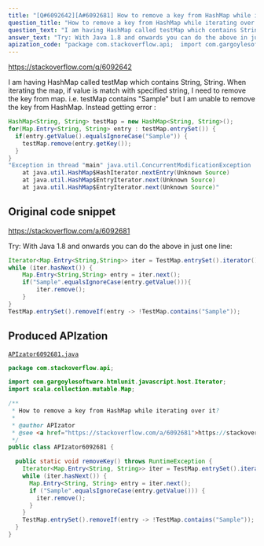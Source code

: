 ```yaml
---
title: "[Q#6092642][A#6092681] How to remove a key from HashMap while iterating over it?"
question_title: "How to remove a key from HashMap while iterating over it?"
question_text: "I am having HashMap called testMap which contains String, String. When iterating the map, if value is match with specified string, I need to remove the key from map. i.e. testMap contains \"Sample\" but I am unable to remove the key from HashMap. Instead getting error :"
answer_text: "Try: With Java 1.8 and onwards you can do the above in just one line:"
apization_code: "package com.stackoverflow.api;  import com.gargoylesoftware.htmlunit.javascript.host.Iterator; import scala.collection.mutable.Map;  /**  * How to remove a key from HashMap while iterating over it?  *  * @author APIzator  * @see <a href=\"https://stackoverflow.com/a/6092681\">https://stackoverflow.com/a/6092681</a>  */ public class APIzator6092681 {    public static void removeKey() throws RuntimeException {     Iterator<Map.Entry<String, String>> iter = TestMap.entrySet().iterator();     while (iter.hasNext()) {       Map.Entry<String, String> entry = iter.next();       if (\"Sample\".equalsIgnoreCase(entry.getValue())) {         iter.remove();       }     }     TestMap.entrySet().removeIf(entry -> !TestMap.contains(\"Sample\"));   } }"
---
```


https://stackoverflow.com/q/6092642

I am having HashMap called testMap which contains String, String.
When iterating the map, if value is match with specified string, I need to remove the key from map.
i.e.
testMap contains &quot;Sample&quot; but I am unable to remove the key from HashMap. Instead getting error :


```java
HashMap<String, String> testMap = new HashMap<String, String>();
for(Map.Entry<String, String> entry : testMap.entrySet()) {
  if(entry.getValue().equalsIgnoreCase("Sample")) {
    testMap.remove(entry.getKey());
  }
}
"Exception in thread "main" java.util.ConcurrentModificationException
    at java.util.HashMap$HashIterator.nextEntry(Unknown Source)
    at java.util.HashMap$EntryIterator.next(Unknown Source)
    at java.util.HashMap$EntryIterator.next(Unknown Source)"
```


## Original code snippet

https://stackoverflow.com/a/6092681

Try:
With Java 1.8 and onwards you can do the above in just one line:

```java
Iterator<Map.Entry<String,String>> iter = TestMap.entrySet().iterator();
while (iter.hasNext()) {
    Map.Entry<String,String> entry = iter.next();
    if("Sample".equalsIgnoreCase(entry.getValue())){
        iter.remove();
    }
}
TestMap.entrySet().removeIf(entry -> !TestMap.contains("Sample"));
```

## Produced APIzation

[`APIzator6092681.java`](https://github.com/pasqualesalza/apization-temp-data/raw/master/apizations/java/APIzator6092681.java)

```java
package com.stackoverflow.api;

import com.gargoylesoftware.htmlunit.javascript.host.Iterator;
import scala.collection.mutable.Map;

/**
 * How to remove a key from HashMap while iterating over it?
 *
 * @author APIzator
 * @see <a href="https://stackoverflow.com/a/6092681">https://stackoverflow.com/a/6092681</a>
 */
public class APIzator6092681 {

  public static void removeKey() throws RuntimeException {
    Iterator<Map.Entry<String, String>> iter = TestMap.entrySet().iterator();
    while (iter.hasNext()) {
      Map.Entry<String, String> entry = iter.next();
      if ("Sample".equalsIgnoreCase(entry.getValue())) {
        iter.remove();
      }
    }
    TestMap.entrySet().removeIf(entry -> !TestMap.contains("Sample"));
  }
}

```